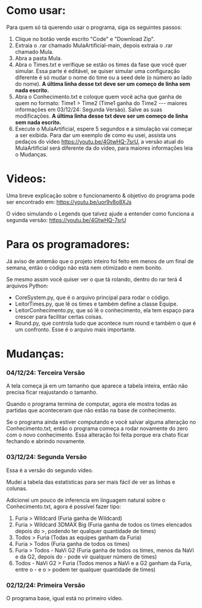 # Como usar:

Para quem só tá querendo usar o programa, siga os seguintes passos:
1. Clique no botão verde escrito "Code" e "Download Zip".
2. Extraia o .rar chamado MulaArtificial-main, depois extraia o .rar chamado Mula.
3. Abra a pasta Mula.
4. Abra o Times.txt e verifique se estão os times da fase que você quer simular. Essa parte é editável, se quiser simular uma configuração diferente é só mudar o nome do time ou a seed dele (o número ao lado do nome). <b> A última linha desse txt deve ser um começo de linha sem nada escrito. </b>
5. Abra o Conhecimento.txt e coloque quem você acha que ganha de quem no formato: Time1 > Time2 (Time1 ganha do Time2 --- maiores informações em 03/12/24: Segunda Versão). Salve as suas modificações.  <b> A última linha desse txt deve ser um começo de linha sem nada escrito. </b>
6. Execute o MulaArtificial, espere 5 segundos e a simulação vai começar a ser exibida. Para dar um exemplo de como eu usei, assista uns pedaços do vídeo https://youtu.be/4GtwHQ-7srU, a versão atual do MulaArtificial será diferente da do video, para maiores informações leia o Mudanças.

# Videos: 
Uma breve explicação sobre o funcionamento & objetivo do programa pode ser encontrado em: https://youtu.be/uor9v8o8XJs

O video simulando o Legends que talvez ajude a entender como funciona a segunda versão: https://youtu.be/4GtwHQ-7srU

# Para os programadores:
Já aviso de antemão que o projeto inteiro foi feito em menos de um final de semana, então o código não está nem otimizado e nem bonito.

Se mesmo assim você quiser ver o que tá rolando, dentro do rar terá 4 arquivos Python:
- CoreSystem.py, que é o arquivo principal para rodar o código.
- LeitorTimes.py, que lê os times e também define a classe Equipe.
- LeitorConhecimento.py, que só lê o conhecimento, ela tem espaço para crescer para facilitar certas coisas.
- Round.py, que controla tudo que acontece num round e também o que é um confronto. Esse é o arquivo mais importante.

# Mudanças:
### 04/12/24: Terceira Versão
A tela começa já em um tamanho que aparece a tabela inteira, então não precisa ficar reajustando o tamanho.

Quando o programa termina de computar, agora ele mostra todas as partidas que aconteceram que não estão na base de conhecimento.

Se o programa ainda estiver computando e você salvar alguma alteração no Conhecimento.txt, então o programa começa a rodar novamente do zero com o novo conhecimento. Essa alteração foi feita porque era chato ficar fechando e abrindo novamente.

### 03/12/24: Segunda Versão
Essa é a versão do segundo vídeo.

Mudei a tabela das estatísticas para ser mais fácil de ver as linhas e colunas.

Adicionei um pouco de inferencia em linguagem natural sobre o Conhecimento.txt, agora é possível fazer tipo:
1. Furia > Wildcard (Furia ganha de Wildcard)
2. Furia > Wildcard 3DMAX Big (Furia ganha de todos os times elencados depois do >, podendo ter qualquer quantidade de times)
3. Todos > Furia (Todas as equipes ganham da Furia)
4. Furia > Todos (Furia ganha de todos os times)
5. Furia > Todos - NaVi G2 (Furia ganha de todos os times, menos da NaVi e da G2, depois do - pode vir qualquer número de times)
6. Todos - NaVi G2 > Furia (Todos menos a NaVi e a G2 ganham da Furia, entre o - e o > podem ter qualquer quantidade de times)



### 02/12/24: Primeira Versão 
O programa base, igual está no primeiro vídeo.  
